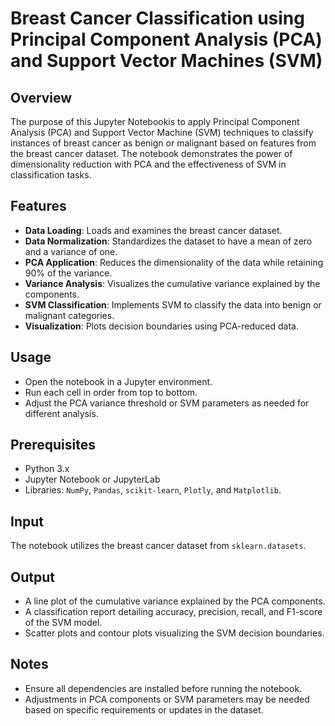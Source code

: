 # Breast Cancer Classification using Principal Component Analysis (PCA) and Support Vector Machines (SVM)

## Overview
The purpose of this Jupyter Notebookis to apply Principal Component Analysis (PCA) and Support Vector Machine (SVM) techniques to classify instances of breast cancer as benign or malignant based on features from the breast cancer dataset. The notebook demonstrates the power of dimensionality reduction with PCA and the effectiveness of SVM in classification tasks.

## Features
- **Data Loading**: Loads and examines the breast cancer dataset.
- **Data Normalization**: Standardizes the dataset to have a mean of zero and a variance of one.
- **PCA Application**: Reduces the dimensionality of the data while retaining 90% of the variance.
- **Variance Analysis**: Visualizes the cumulative variance explained by the components.
- **SVM Classification**: Implements SVM to classify the data into benign or malignant categories.
- **Visualization**: Plots decision boundaries using PCA-reduced data.

## Usage
- Open the notebook in a Jupyter environment.
- Run each cell in order from top to bottom.
- Adjust the PCA variance threshold or SVM parameters as needed for different analysis.

## Prerequisites
- Python 3.x
- Jupyter Notebook or JupyterLab
- Libraries: `NumPy`, `Pandas`, `scikit-learn`, `Plotly`, and `Matplotlib`.

## Input
The notebook utilizes the breast cancer dataset from `sklearn.datasets`.

## Output
- A line plot of the cumulative variance explained by the PCA components.
- A classification report detailing accuracy, precision, recall, and F1-score of the SVM model.
- Scatter plots and contour plots visualizing the SVM decision boundaries.

## Notes
- Ensure all dependencies are installed before running the notebook.
- Adjustments in PCA components or SVM parameters may be needed based on specific requirements or updates in the dataset.